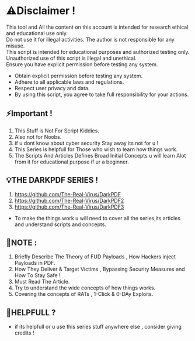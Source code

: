# ⚠️Disclaimer !
This tool and All the content on this account is intended for research ethical and educational use only.  
Do not use it for illegal activities. The author is not responsible for any misuse.  
This script is intended for educational purposes and authorized testing only.  
Unauthorized use of this script is illegal and unethical.  
Ensure you have explicit permission before testing any system.  
- Obtain explicit permission before testing any system.  
- Adhere to all applicable laws and regulations.  
- Respect user privacy and data.  
- By using this script, you agree to take full responsibility for your actions.  

## ⚡Important !  
1) This Stuff is Not For Script Kiddies.  
2) Also not for Noobs.  
3) if u dont know about cyber security Stay away its not for u !  
4) This Series is helpfull for Those who wish to learn how things work.  
5) The Scripts And Articles Defines Broad Initial Concepts u will learn Alot  
   from it for educational purpose if ur a beginner.  

## 💡THE DARKPDF SERIES !  
1) https://github.com/The-Real-Virus/DarkPDF  
2) https://github.com/The-Real-Virus/DarkPDF2  
3) https://github.com/The-Real-Virus/DarkPDF3  

- To make the things work u will need to cover all the series,its articles and understand scripts and concepts.  

## 📜NOTE :  
1) Briefly Describe The Theory of FUD Payloads , How Hackers inject Payloads in PDF.  
2) How They Deliver & Target Victims , Bypassing Security Measures and How To Stay Safe !  
3) Must Read The Article.  
4) Try to understand the wide concepts of how things works.  
5) Covering the concepts of RATs , 1-Click & 0-DAy Exploits.  

## 🚀HELPFULL ?  
- if its helpfull or u use this series stuff anywhere else , consider giving credits !  
